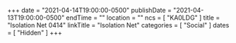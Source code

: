 +++
date = "2021-04-14T19:00:00-0500"
publishDate = "2021-04-13T19:00:00-0500"
endTime = ""
location = ""
ncs = [ "KA0LDG" ]
title = "Isolation Net 0414"
linkTitle = "Isolation Net"
categories = [ "Social" ]
dates = [ "Hidden" ]
+++
